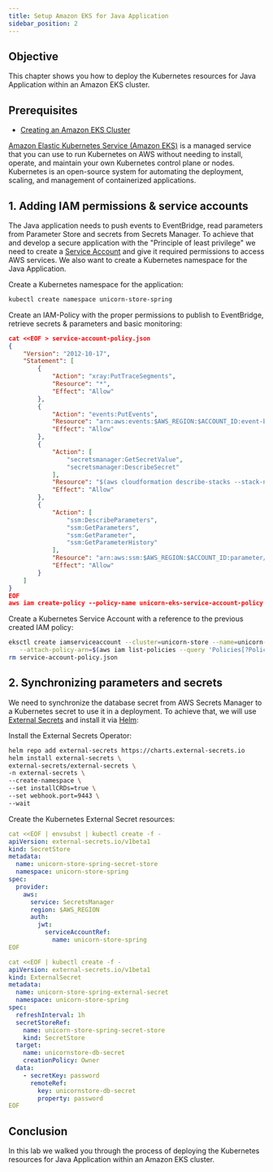 ```yaml
---
title: Setup Amazon EKS for Java Application
sidebar_position: 2
---
```


## Objective

This chapter shows you how to deploy the Kubernetes resources for Java Application within an Amazon EKS cluster.

## Prerequisites

- [Creating an Amazon EKS Cluster](./eks-create.md)

[Amazon Elastic Kubernetes Service (Amazon EKS)](https://aws.amazon.com/eks/) is a managed service that you can use to run Kubernetes on AWS without needing to install, operate, and maintain your own Kubernetes control plane or nodes. Kubernetes is an open-source system for automating the deployment, scaling, and management of containerized applications.

## 1. Adding IAM permissions & service accounts

The Java application needs to push events to EventBridge, read parameters from Parameter Store and secrets from Secrets Manager. To achieve that and develop a secure application with the "Principle of least privilege" we need to create a [Service Account](https://eksctl.io/usage/iamserviceaccounts/) and give it required permissions to access AWS services. We also want to create a Kubernetes namespace for the Java Application.

Create a Kubernetes namespace for the application:

```bash showLineNumbers
kubectl create namespace unicorn-store-spring
```

Create an IAM-Policy with the proper permissions to publish to EventBridge, retrieve secrets & parameters and basic monitoring:

```json showLineNumbers
cat <<EOF > service-account-policy.json
{
    "Version": "2012-10-17",
    "Statement": [
        {
            "Action": "xray:PutTraceSegments",
            "Resource": "*",
            "Effect": "Allow"
        },
        {
            "Action": "events:PutEvents",
            "Resource": "arn:aws:events:$AWS_REGION:$ACCOUNT_ID:event-bus/unicorns",
            "Effect": "Allow"
        },
        {
            "Action": [
                "secretsmanager:GetSecretValue",
                "secretsmanager:DescribeSecret"
            ],
            "Resource": "$(aws cloudformation describe-stacks --stack-name UnicornStoreInfrastructure --query 'Stacks[0].Outputs[?OutputKey==`arnUnicornStoreDbSecret`].OutputValue' --output text)",
            "Effect": "Allow"
        },
        {
            "Action": [
                "ssm:DescribeParameters",
                "ssm:GetParameters",
                "ssm:GetParameter",
                "ssm:GetParameterHistory"
            ],
            "Resource": "arn:aws:ssm:$AWS_REGION:$ACCOUNT_ID:parameter/databaseJDBCConnectionString",
            "Effect": "Allow"
        }
    ]
}
EOF
aws iam create-policy --policy-name unicorn-eks-service-account-policy --policy-document file://service-account-policy.json
```

Create a Kubernetes Service Account with a reference to the previous created IAM policy:

```bash showLineNumbers
eksctl create iamserviceaccount --cluster=unicorn-store --name=unicorn-store-spring --namespace=unicorn-store-spring \
   --attach-policy-arn=$(aws iam list-policies --query 'Policies[?PolicyName==`unicorn-eks-service-account-policy`].Arn' --output text) --approve --region=$AWS_REGION
rm service-account-policy.json
```

## 2. Synchronizing parameters and secrets

We need to synchronize the database secret from AWS Secrets Manager to a Kubernetes secret to use it in a deployment. To achieve that, we will use [External Secrets](https://external-secrets.io/) and install it via [Helm](https://helm.sh/docs/intro/using_helm/):

Install the External Secrets Operator:

```bash showLineNumbers
helm repo add external-secrets https://charts.external-secrets.io
helm install external-secrets \
external-secrets/external-secrets \
-n external-secrets \
--create-namespace \
--set installCRDs=true \
--set webhook.port=9443 \
--wait
```

Create the Kubernetes External Secret resources:

```yml showLineNumbers
cat <<EOF | envsubst | kubectl create -f -
apiVersion: external-secrets.io/v1beta1
kind: SecretStore
metadata:
  name: unicorn-store-spring-secret-store
  namespace: unicorn-store-spring
spec:
  provider:
    aws:
      service: SecretsManager
      region: $AWS_REGION
      auth:
        jwt:
          serviceAccountRef:
            name: unicorn-store-spring
EOF

cat <<EOF | kubectl create -f -
apiVersion: external-secrets.io/v1beta1
kind: ExternalSecret
metadata:
  name: unicorn-store-spring-external-secret
  namespace: unicorn-store-spring
spec:
  refreshInterval: 1h
  secretStoreRef:
    name: unicorn-store-spring-secret-store
    kind: SecretStore
  target:
    name: unicornstore-db-secret
    creationPolicy: Owner
  data:
    - secretKey: password
      remoteRef:
        key: unicornstore-db-secret
        property: password
EOF
```

## Conclusion

In this lab we walked you through the process of deploying the Kubernetes resources for Java Application within an Amazon EKS cluster.
